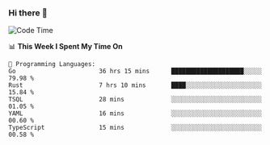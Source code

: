 ### Hi there 👋

<!--
**CrazyCollin/crazycollin** is a ✨ _special_ ✨ repository because its `README.md` (this file) appears on your GitHub profile.

Here are some ideas to get you started:

- 🔭 I’m currently working on ...
- 🌱 I’m currently learning ...
- 👯 I’m looking to collaborate on ...
- 🤔 I’m looking for help with ...
- 💬 Ask me about ...
- 📫 How to reach me: ...
- 😄 Pronouns: ...
- ⚡ Fun fact: ...
-->

<!--START_SECTION:waka-->
![Code Time](http://img.shields.io/badge/Code%20Time-1%2C037%20hrs%2036%20mins-blue)

📊 **This Week I Spent My Time On** 

```text
💬 Programming Languages: 
Go                       36 hrs 15 mins      ████████████████████░░░░░   79.98 % 
Rust                     7 hrs 10 mins       ████░░░░░░░░░░░░░░░░░░░░░   15.84 % 
TSQL                     28 mins             ░░░░░░░░░░░░░░░░░░░░░░░░░   01.05 % 
YAML                     16 mins             ░░░░░░░░░░░░░░░░░░░░░░░░░   00.60 % 
TypeScript               15 mins             ░░░░░░░░░░░░░░░░░░░░░░░░░   00.58 % 
```


<!--END_SECTION:waka-->
